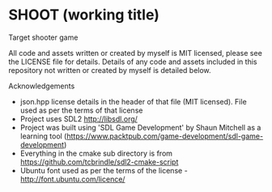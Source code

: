 # SHOOT (working title)
Target shooter game

All code and assets written or created by myself is MIT licensed, please see the LICENSE file for details.  Details of any code and assets included in this repository not written or created by myself is detailed below.

Acknowledgements
- json.hpp license details in the header of that file (MIT licensed).  File used as per the terms of that license
- Project uses SDL2 http://libsdl.org/
- Project was built using 'SDL Game Development' by Shaun Mitchell as a learning tool (https://www.packtpub.com/game-development/sdl-game-development)
- Everything in the cmake sub directory is from https://github.com/tcbrindle/sdl2-cmake-script
- Ubuntu font used as per the terms of the license - http://font.ubuntu.com/licence/

